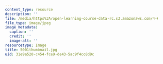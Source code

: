 ```yaml
---
content_type: resource
description: ''
file: /media/https%3A/open-learning-course-data-rc.s3.amazonaws.com/4-614-religious-architecture-and-islamic-cultures-fall-2002/31e9a520c454fce9de435ac9f4cc8d9c_5001thumbnail.jpg
file_type: image/jpeg
image_metadata:
  caption: ''
  credit: ''
  image-alt: ''
resourcetype: Image
title: 5001thumbnail.jpg
uid: 31e9a520-c454-fce9-de43-5ac9f4cc8d9c
---
```

